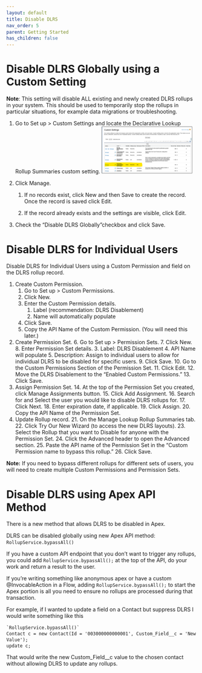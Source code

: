 ```yaml
---
layout: default
title: Disable DLRS
nav_order: 5
parent: Getting Started
has_children: false
---
```


# Disable DLRS Globally using a Custom Setting

**Note**: This setting will disable ALL existing and newly created DLRS rollups in your system. This should be used to temporarily stop the rollups in particular situations, for example data migrations or troubleshooting. 

1. Go to Set up > Custom Settings and locate the Declarative Lookup Rollup Summaries custom setting.
   <img src="../assets/images/DLRSCustomSettingList.png" width="50%" alt="DLRS Custom Setting List">
   
2. Click Manage. 
   1. If no records exist, click New and then Save to create the record. Once the record is saved click Edit.
       
   2. If the record already exists and the settings are visible, click Edit.
       
3. Check the “Disable DLRS Globally”checkbox and click Save. 


# Disable DLRS for Individual Users

Disable DLRS for Individual Users using a Custom Permission and field on the DLRS rollup record.

1. Create Custom Permission.
    1. Go to Set up > Custom Permissions.
    2. Click New.
    3. Enter the Custom Permission details.
        1. Label (recommendation: DLRS Disablement)
        2. Name will automatically populate
    4. Click Save.
    5. Copy the API Name of the Custom Permission. (You will need this later.)
2. Create Permission Set.
    6. Go to Set up > Permission Sets.
    7. Click New.
    8. Enter Permission Set details.
        3. Label: DLRS Disablement
        4. API Name will populate
        5. Description: Assign to individual users to allow for individual DLRS to be disabled for specific users.
    9. Click Save.
    10. Go to the Custom Permissions Section of the Permission Set.
    11. Click Edit.
    12. Move the DLRS Disablement to the “Enabled Custom Permissions.” 
    13. Click Save.
3. Assign Permission Set.
    14. At the top of the Permission Set you created, click Manage Assignments button.
    15. Click Add Assignment.
    16. Search for and Select the user you would like to disable DLRS rollups for.
    17. Click Next.
    18. Enter expiration date, if applicable.
    19. Click Assign.
    20. Copy the API Name of the Permission Set.
4. Update Rollup record.
    21. On the Manage Lookup Rollup Summaries tab.
    22. Click Try Our New Wizard (to access the new DLRS layouts).
    23. Select the Rollup that you want to Disable for anyone with the Permission Set.
    24. Click the Advanced header to open the Advanced section.
    25. Paste the API name of the Permission Set in the “Custom Permission name to bypass this rollup.” 
    26. Click Save.

**Note:** If you need to bypass different rollups for different sets of users, you will need to create multiple Custom Permissions and Permission Sets.  


# Disable DLRS using Apex API Method

There is a new method that allows DLRS to be disabled in Apex.

DLRS can be disabled globally using new Apex API method: `RollupService.bypassAll()` 

If you have a custom API endpoint that you don’t want to trigger any rollups, you could add `RollupService.bypassAll();` at the top of the API, do your work and return a result to the user.

If you’re writing something like anonymous apex or have a custom @InvocableAction in a Flow, adding `RollupService.bypassAll();` to start the Apex portion is all you need to ensure no rollups are processed during that transaction.

For example, if I wanted to update a field on a Contact but suppress DLRS I would write something like this


```
`RollupService.bypassAll()` 
Contact c = new Contact(Id = '003000000000001', Custom_Field__c = 'New Value');
update c;
```


That would write the new Custom_Field__c value to the chosen contact without allowing DLRS to update any rollups.
